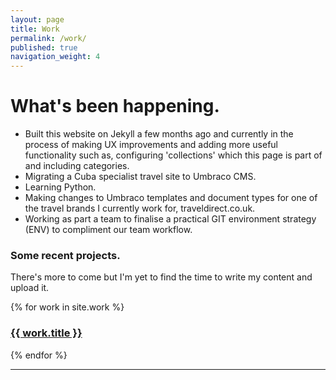 ```yaml
---
layout: page
title: Work
permalink: /work/
published: true
navigation_weight: 4
---
```


# What's been happening.

- Built this website on Jekyll a few months ago and currently in the process of making UX improvements and adding more useful functionality such as, configuring 'collections' which this page is part of and including categories.
- Migrating a Cuba specialist travel site to Umbraco CMS.
- Learning Python.
- Making changes to Umbraco templates and document types for one of the travel brands I currently work for, traveldirect.co.uk.
- Working as part a team to finalise a practical GIT environment strategy (ENV) to compliment our team workflow.

### Some recent projects.
There's more to come but I'm yet to find the time to write my content and upload it.

<article class="post">
{% for work in site.work %}
<h3>
<a href="{{ work.url | prepend: site.baseurl }}">{{ work.title }}</a>
</h3>
{% endfor %}
</article>

<hr />
